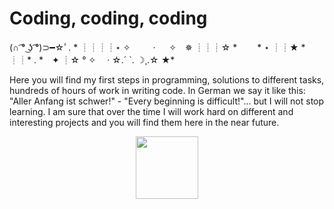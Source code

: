 # Coding, coding, coding 
(∩ ͡° ͜ʖ ͡°)⊃━☆ﾟ. *
┊┊┊┊⋆ ✧　 　 · 　 ✧　✵
┊┊┊☆ *　　 * ⋆
┊┊★ *
┊┊* . *　✦
┊☆ ° ✧　 · ☆.´ `. ☽¸.☆
★*

Here you will find my first steps in programming, solutions to different tasks, hundreds of hours of work in writing code. 
In German we say it like this: "Aller Anfang ist schwer!" - "Every beginning is difficult!"... but I will not stop learning. I am sure that over the time I will work hard on different and interesting projects and you will find them here in the near future.

<div id="header" align="center">
  <img src="https://media.giphy.com/media/hqU2KkjW5bE2v2Z7Q2/giphy.gif" width="100"/>
</div>
